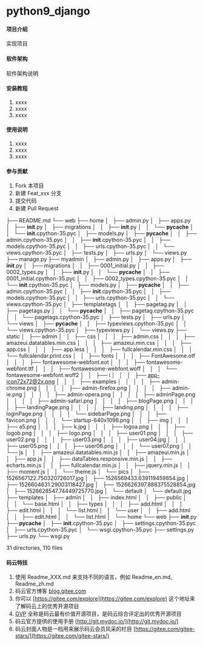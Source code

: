 # python9_django

#### 项目介绍
实现项目

#### 软件架构
软件架构说明


#### 安装教程

1. xxxx
2. xxxx
3. xxxx

#### 使用说明

1. xxxx
2. xxxx
3. xxxx

#### 参与贡献

1. Fork 本项目
2. 新建 Feat_xxx 分支
3. 提交代码
4. 新建 Pull Request



├── README.md
└── web
    ├── home
    │   ├── admin.py
    │   ├── apps.py
    │   ├── __init__.py
    │   ├── migrations
    │   │   ├── __init__.py
    │   │   └── __pycache__
    │   │       └── __init__.cpython-35.pyc
    │   ├── models.py
    │   ├── __pycache__
    │   │   ├── admin.cpython-35.pyc
    │   │   ├── __init__.cpython-35.pyc
    │   │   ├── models.cpython-35.pyc
    │   │   ├── urls.cpython-35.pyc
    │   │   └── views.cpython-35.pyc
    │   ├── tests.py
    │   ├── urls.py
    │   └── views.py
    ├── manage.py
    ├── myadmin
    │   ├── admin.py
    │   ├── apps.py
    │   ├── __init__.py
    │   ├── migrations
    │   │   ├── 0001_initial.py
    │   │   ├── 0002_types.py
    │   │   ├── __init__.py
    │   │   └── __pycache__
    │   │       ├── 0001_initial.cpython-35.pyc
    │   │       ├── 0002_types.cpython-35.pyc
    │   │       └── __init__.cpython-35.pyc
    │   ├── models.py
    │   ├── __pycache__
    │   │   ├── admin.cpython-35.pyc
    │   │   ├── __init__.cpython-35.pyc
    │   │   ├── models.cpython-35.pyc
    │   │   ├── urls.cpython-35.pyc
    │   │   └── views.cpython-35.pyc
    │   ├── templatetags
    │   │   ├── pagetag.py
    │   │   ├── pagetags.py
    │   │   └── __pycache__
    │   │       ├── pagetag.cpython-35.pyc
    │   │       └── pagetags.cpython-35.pyc
    │   ├── tests.py
    │   ├── urls.py
    │   └── views
    │       ├── __pycache__
    │       │   ├── typeviews.cpython-35.pyc
    │       │   └── views.cpython-35.pyc
    │       ├── typeviews.py
    │       └── views.py
    ├── static
    │   ├── admin
    │   │   ├── css
    │   │   │   ├── admin.css
    │   │   │   ├── amazeui.datatables.min.css
    │   │   │   ├── amazeui.min.css
    │   │   │   ├── app.css
    │   │   │   ├── app.less
    │   │   │   ├── fullcalendar.min.css
    │   │   │   └── fullcalendar.print.css
    │   │   ├── fonts
    │   │   │   ├── FontAwesome.otf
    │   │   │   ├── fontawesome-webfont.eot
    │   │   │   ├── fontawesome-webfont.ttf
    │   │   │   ├── fontawesome-webfont.woff
    │   │   │   └── fontawesome-webfont.woff2
    │   │   ├── i
    │   │   │   ├── app-icon72x72@2x.png
    │   │   │   ├── examples
    │   │   │   │   ├── admin-chrome.png
    │   │   │   │   ├── admin-firefox.png
    │   │   │   │   ├── admin-ie.png
    │   │   │   │   ├── admin-opera.png
    │   │   │   │   ├── adminPage.png
    │   │   │   │   ├── admin-safari.png
    │   │   │   │   ├── blogPage.png
    │   │   │   │   ├── landingPage.png
    │   │   │   │   ├── landing.png
    │   │   │   │   ├── loginPage.png
    │   │   │   │   └── sidebarPage.png
    │   │   │   ├── favicon.png
    │   │   │   └── startup-640x1096.png
    │   │   ├── img
    │   │   │   ├── a5.png
    │   │   │   ├── k.jpg
    │   │   │   ├── logoa.png
    │   │   │   ├── logob.png
    │   │   │   ├── logo.png
    │   │   │   ├── user01.png
    │   │   │   ├── user02.png
    │   │   │   ├── user03.png
    │   │   │   ├── user04.jpg
    │   │   │   ├── user05.png
    │   │   │   ├── user06.png
    │   │   │   └── user07.png
    │   │   └── js
    │   │       ├── amazeui.datatables.min.js
    │   │       ├── amazeui.min.js
    │   │       ├── app.js
    │   │       ├── dataTables.responsive.min.js
    │   │       ├── echarts.min.js
    │   │       ├── fullcalendar.min.js
    │   │       ├── jquery.min.js
    │   │       ├── moment.js
    │   │       └── theme.js
    │   └── pics
    │       ├── 1526567122.750320726017.jpg
    │       ├── 1526569433.639119459854.jpg
    │       ├── 1526604631.29003118427.jpg
    │       ├── 1526626397.888375528854.jpg
    │       ├── 1526628547.74449725770.jpg
    │       └── default
    │           └── default.jpg
    ├── templates
    │   ├── admin
    │   │   ├── index.html
    │   │   ├── public
    │   │   │   └── base.html
    │   │   ├── types
    │   │   │   ├── add.html
    │   │   │   ├── edit.html
    │   │   │   └── list.html
    │   │   └── user
    │   │       ├── add.html
    │   │       ├── edit.html
    │   │       └── list.html
    │   └── home
    └── web
        ├── __init__.py
        ├── __pycache__
        │   ├── __init__.cpython-35.pyc
        │   ├── settings.cpython-35.pyc
        │   ├── urls.cpython-35.pyc
        │   └── wsgi.cpython-35.pyc
        ├── settings.py
        ├── urls.py
        └── wsgi.py

31 directories, 110 files







#### 码云特技

1. 使用 Readme\_XXX.md 来支持不同的语言，例如 Readme\_en.md, Readme\_zh.md
2. 码云官方博客 [blog.gitee.com](https://blog.gitee.com)
3. 你可以 [https://gitee.com/explore](https://gitee.com/explore) 这个地址来了解码云上的优秀开源项目
4. [GVP](https://gitee.com/gvp) 全称是码云最有价值开源项目，是码云综合评定出的优秀开源项目
5. 码云官方提供的使用手册 [http://git.mydoc.io/](http://git.mydoc.io/)
6. 码云封面人物是一档用来展示码云会员风采的栏目 [https://gitee.com/gitee-stars/](https://gitee.com/gitee-stars/)
